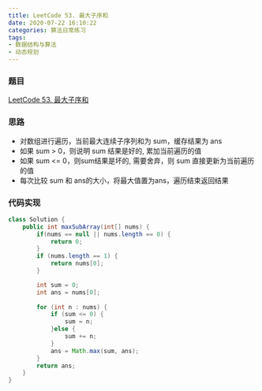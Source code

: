 ```yaml
---
title: LeetCode 53. 最大子序和
date: 2020-07-22 16:10:22
categories: 算法日常练习
tags:
- 数据结构与算法
- 动态规划
---
```


### 题目

[LeetCode 53. 最大子序和](https://leetcode-cn.com/problems/maximum-subarray/)

### 思路

* 对数组进行遍历，当前最大连续子序列和为 sum，缓存结果为 ans
* 如果 sum > 0，则说明 sum 结果是好的, 累加当前遍历的值
* 如果 sum <= 0，则sum结果是坏的, 需要舍弃，则 sum 直接更新为当前遍历的值
* 每次比较 sum 和 ans的大小，将最大值置为ans，遍历结束返回结果

### 代码实现

```java
class Solution {
    public int maxSubArray(int[] nums) {
        if(nums == null || nums.length == 0) {
            return 0;
        }
        if (nums.length == 1) {
            return nums[0];
        }

        int sum = 0;
        int ans = nums[0];
        
        for (int n : nums) {
            if (sum <= 0) {
                sum = n;
            }else {
                sum += n;
            }
            ans = Math.max(sum, ans);
        }
        return ans;
    }
}
```